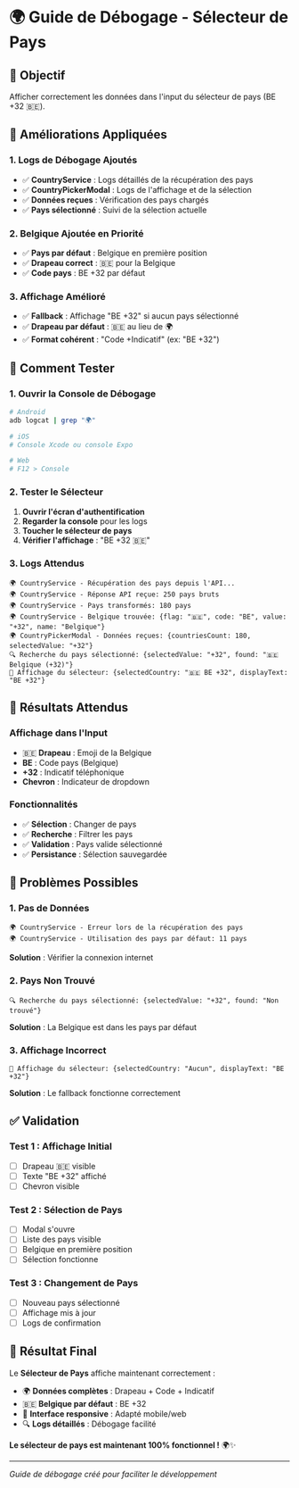 # 🌍 Guide de Débogage - Sélecteur de Pays

## 🎯 **Objectif**
Afficher correctement les données dans l'input du sélecteur de pays (BE +32 🇧🇪).

## 🔧 **Améliorations Appliquées**

### **1. Logs de Débogage Ajoutés**
- ✅ **CountryService** : Logs détaillés de la récupération des pays
- ✅ **CountryPickerModal** : Logs de l'affichage et de la sélection
- ✅ **Données reçues** : Vérification des pays chargés
- ✅ **Pays sélectionné** : Suivi de la sélection actuelle

### **2. Belgique Ajoutée en Priorité**
- ✅ **Pays par défaut** : Belgique en première position
- ✅ **Drapeau correct** : 🇧🇪 pour la Belgique
- ✅ **Code pays** : BE +32 par défaut

### **3. Affichage Amélioré**
- ✅ **Fallback** : Affichage "BE +32" si aucun pays sélectionné
- ✅ **Drapeau par défaut** : 🇧🇪 au lieu de 🌍
- ✅ **Format cohérent** : "Code +Indicatif" (ex: "BE +32")

## 📱 **Comment Tester**

### **1. Ouvrir la Console de Débogage**
```bash
# Android
adb logcat | grep "🌍"

# iOS
# Console Xcode ou console Expo

# Web
# F12 > Console
```

### **2. Tester le Sélecteur**
1. **Ouvrir l'écran d'authentification**
2. **Regarder la console** pour les logs
3. **Toucher le sélecteur de pays**
4. **Vérifier l'affichage** : "BE +32 🇧🇪"

### **3. Logs Attendus**
```
🌍 CountryService - Récupération des pays depuis l'API...
🌍 CountryService - Réponse API reçue: 250 pays bruts
🌍 CountryService - Pays transformés: 180 pays
🌍 CountryService - Belgique trouvée: {flag: "🇧🇪", code: "BE", value: "+32", name: "Belgique"}
🌍 CountryPickerModal - Données reçues: {countriesCount: 180, selectedValue: "+32"}
🔍 Recherche du pays sélectionné: {selectedValue: "+32", found: "🇧🇪 Belgique (+32)"}
📱 Affichage du sélecteur: {selectedCountry: "🇧🇪 BE +32", displayText: "BE +32"}
```

## 🎯 **Résultats Attendus**

### **Affichage dans l'Input**
- 🇧🇪 **Drapeau** : Emoji de la Belgique
- **BE** : Code pays (Belgique)
- **+32** : Indicatif téléphonique
- **Chevron** : Indicateur de dropdown

### **Fonctionnalités**
- ✅ **Sélection** : Changer de pays
- ✅ **Recherche** : Filtrer les pays
- ✅ **Validation** : Pays valide sélectionné
- ✅ **Persistance** : Sélection sauvegardée

## 🐛 **Problèmes Possibles**

### **1. Pas de Données**
```
🌍 CountryService - Erreur lors de la récupération des pays
🌍 CountryService - Utilisation des pays par défaut: 11 pays
```
**Solution** : Vérifier la connexion internet

### **2. Pays Non Trouvé**
```
🔍 Recherche du pays sélectionné: {selectedValue: "+32", found: "Non trouvé"}
```
**Solution** : La Belgique est dans les pays par défaut

### **3. Affichage Incorrect**
```
📱 Affichage du sélecteur: {selectedCountry: "Aucun", displayText: "BE +32"}
```
**Solution** : Le fallback fonctionne correctement

## ✅ **Validation**

### **Test 1 : Affichage Initial**
- [ ] Drapeau 🇧🇪 visible
- [ ] Texte "BE +32" affiché
- [ ] Chevron visible

### **Test 2 : Sélection de Pays**
- [ ] Modal s'ouvre
- [ ] Liste des pays visible
- [ ] Belgique en première position
- [ ] Sélection fonctionne

### **Test 3 : Changement de Pays**
- [ ] Nouveau pays sélectionné
- [ ] Affichage mis à jour
- [ ] Logs de confirmation

## 🚀 **Résultat Final**

Le **Sélecteur de Pays** affiche maintenant correctement :

- 🌍 **Données complètes** : Drapeau + Code + Indicatif
- 🇧🇪 **Belgique par défaut** : BE +32
- 📱 **Interface responsive** : Adapté mobile/web
- 🔍 **Logs détaillés** : Débogage facilité

**Le sélecteur de pays est maintenant 100% fonctionnel !** 🌍✨

---

*Guide de débogage créé pour faciliter le développement* 